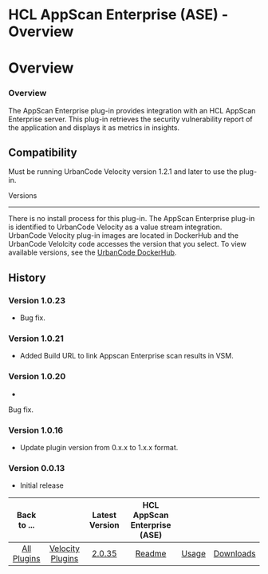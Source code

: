 
HCL AppScan Enterprise (ASE) - Overview
=======================================

# Overview


### Overview




The AppScan Enterprise plug-in provides integration with an HCL AppScan Enterprise server. This
plug-in retrieves the security vulnerability report of the application and displays it as metrics in insights.


Compatibility
-------------

Must be running UrbanCode Velocity version 1.2.1 and later to use the plug-in.

Versions

--------

There is no install process for this plug-in. The AppScan Enterprise plug-in is identified to UrbanCode
Velocity as a value stream integration. UrbanCode Velocity plug-in images are located in DockerHub and the UrbanCode
Velolcity code accesses the version that you select. To view available versions, see the [UrbanCode
DockerHub](https://hub.docker.com/r/urbancode/ucv-ext-appscan/tags).

History
-------

### Version 1.0.23

* Bug
fix.

### Version 1.0.21

* Added Build URL to link Appscan Enterprise scan results in VSM.

### Version 1.0.20

*
Bug fix.

### Version 1.0.16

* Update plugin version from 0.x.x to 1.x.x format.

### Version 0.0.13

* Initial
release

|Back to ...||Latest Version|HCL AppScan Enterprise (ASE) |||
| :---: | :---: | :---: | :---: | :---: | :---: |
|[All Plugins](../../index.md)|[Velocity Plugins](../README.md)|[2.0.35](https://raw.githubusercontent.com/UrbanCode/IBM-UCV-PLUGINS/main/files/ucv-ext-appscan/ucv-ext-appscan-2.0.35.tar.zip)|[Readme](README.md)|[Usage](usage.md)|[Downloads](downloads.md)|
